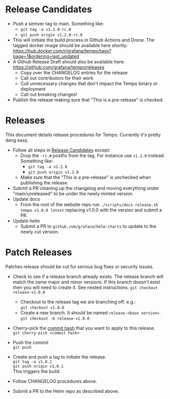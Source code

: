# Release Candidates

- Push a semver tag to main.  Something like:
  - `git tag -a v1.2.0-rc.0`
  - `git push origin v1.2.0-rc.0`
- This will initiate the build process in Github Actions and Drone.  The tagged docker image should
  be available here shortly: https://hub.docker.com/r/grafana/tempo/tags?page=1&ordering=last_updated
- A Github Release Draft should also be available here:  https://github.com/grafana/tempo/releases
  - Copy over the CHANGELOG entries for the release
  - Call out contributors for their work
  - Cull unnecessary changes that don't impact the Tempo binary or deployment
  - Call out breaking changes!
- Publish the release making sure that "This is a pre-release" is checked.

# Releases

This document details release procedures for Tempo.  Currently it's pretty dang easy.

- Follow all steps in [Release Candidates](#release-candidates) except:
  - Drop the `-rc.#` postfix from the tag. For instance use `v1.2.0` instead. Something like:
    - `git tag -a v1.2.0`
    - `git push origin v1.2.0`
  - Make sure that the "This is a pre-release" is unchecked when publishing the release.
- Submit a PR cleaning up the changelog and moving everything under "main/unreleased" to be under
  the newly minted version.
- Update docs
  - From the root of the website repo run `./scripts/docs-release.sh tempo v1.0.0 latest` 
    replacing v1.0.0 with the version and submit a PR.
- Update helm
  - Submit a PR to `github.com/grafana/helm-charts` to update to the newly cut version.

# Patch Releases

Patches release should be cut for serious bug fixes or security issues.

- Check to see if a release branch already exists. The release branch
  will match the same major and minor versions. If this branch doesn't exist then you will need to create it. See nested instructions.
  `git checkout release-v1.0.0`

  - Checkout to the release tag we are branching off. e.g.:  
    `git checkout v1.0.0`
  - Create a new branch. It should be named `release-<base version>`.  
    `git checkout -b release-v1.0.0`

- Cherry-pick the [commit hash](https://github.com/grafana/tempo/commits/main) that you want to apply to this release.  
   `git cherry-pick <commit hash>`
- Push the commit  
  `git push`
- Create and push a tag to initiate the release.  
  `git tag -a v1.0.1`  
  `git push origin v1.0.1`  
  This triggers the build.
- Follow CHANGELOG procedures above.
- Submit a PR to the Helm repo as described above.
